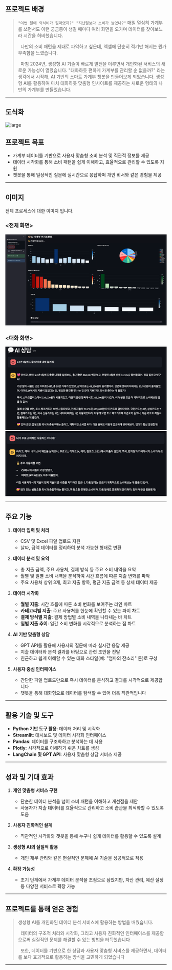 ## **프로젝트 배경**  

> `"이번 달에 외식비가 얼마였지?" "지난달보다 소비가 늘었나?"`
매일 열심히 가계부를 쓰면서도 이런 궁금증이 생길 때마다 여러 화면을 오가며 데이터를 찾아보느라 시간을 허비했습니다. 
>
> &nbsp;
> 나만의 소비 패턴을 제대로 파악하고 싶은데, 엑셀에 단순히 적기만 해서는 뭔가 부족함을 느꼈습니다.
>
> &nbsp;
> 마침 2024년, 생성형 AI 기술이 빠르게 발전을 이루면서 개인화된 서비스의 새로운 가능성이 열렸습니다.
> "대화하듯 편하게 가계부를 관리할 순 없을까?" 라는 생각에서 시작해, AI 기반의 스마트 가계부 챗봇을 만들어보게 되었습니다.
> 생성형 AI를 활용하여 마치 대화하듯 맞춤형 인사이트를 제공하는 새로운 형태의 나만의 가계부를 만들었습니다.



---

## 도식화

![large](images/side-project/가계부_챗봇.png)

## **프로젝트 목표**  

- 가계부 데이터를 기반으로 사용자 맞춤형 소비 분석 및 직관적 정보를 제공  
- 데이터 시각화를 통해 소비 패턴을 쉽게 이해하고, 효율적으로 관리할 수 있도록 지원  
- 챗봇을 통해 일상적인 질문에 실시간으로 응답하며 개인 비서와 같은 경험을 제공  

---
## **이미지**  

전체 프로세스에 대한 이미지 입니다.

### <전체 화면>

![large](images/side-project/가계부챗봇/가계부챗봇1.png)

### <대화 화면>

![large](images/side-project/가계부챗봇/가계부챗봇2.png)
![large](images/side-project/가계부챗봇/가계부챗봇3.png)

---

## **주요 기능**  

1. **데이터 입력 및 처리**  
   - CSV 및 Excel 파일 업로드 지원  
   - 날짜, 금액 데이터를 정리하여 분석 가능한 형태로 변환  

2. **데이터 분석 및 요약**  
   - 총 지출 금액, 주요 사용처, 결제 방식 등 주요 소비 내역을 요약  
   - 월별 및 일별 소비 내역을 분석하여 시간 흐름에 따른 지출 변화를 파악  
   - 주요 사용처 상위 3개, 최고 지출 항목, 평균 지출 금액 등 상세 데이터 제공  

3. **데이터 시각화**  
   - **월별 지출**: 시간 흐름에 따른 소비 변화를 보여주는 라인 차트  
   - **카테고리별 지출**: 주요 사용처를 한눈에 확인할 수 있는 파이 차트  
   - **결제 방식별 지출**: 결제 방법별 소비 내역을 나타내는 바 차트  
   - **일별 지출 추이**: 일간 소비 변화를 시각적으로 분석하는 점 차트  

4. **AI 기반 맞춤형 상담**  
   - GPT API를 활용해 사용자의 질문에 따라 실시간 응답 제공  
   - 지출 데이터와 분석 결과를 바탕으로 관련 조언을 전달  
   - 친근하고 쉽게 이해할 수 있는 대화 스타일(예: "엄마의 잔소리" 톤)로 구성  

5. **사용자 중심 인터페이스**  
   - 간단한 파일 업로드만으로 즉시 데이터를 분석하고 결과를 시각적으로 제공합니다  
   - 챗봇을 통해 대화형으로 데이터를 탐색할 수 있어 더욱 직관적입니다  

---

## **활용 기술 및 도구**  

- **Python 기반 도구 활용**: 데이터 처리 및 시각화  
- **Streamlit**: 대시보드 및 데이터 시각화 인터페이스  
- **Pandas**: 데이터를 구조화하고 분석하는 데 사용  
- **Plotly**: 시각적으로 이해하기 쉬운 차트를 생성  
- **LangChain 및 GPT API**: 사용자 맞춤형 상담 서비스 제공  

---

## **성과 및 기대 효과**  

1. **개인 맞춤형 서비스 구현**  
   - 단순한 데이터 분석을 넘어 소비 패턴을 이해하고 개선점을 제안  
   - 사용자가 지출 데이터를 효율적으로 관리하고 소비 습관을 최적화할 수 있도록 도움  

2. **사용자 친화적인 설계**  
   - 직관적인 시각화와 챗봇을 통해 누구나 쉽게 데이터를 활용할 수 있도록 설계  

3. **생성형 AI의 실질적 활용**  
   - 개인 재무 관리와 같은 현실적인 문제에 AI 기술을 성공적으로 적용  

4. **확장 가능성**  
   - 초기 단계에서 가계부 데이터 분석을 초점으로 삼았지만, 자산 관리, 예산 설정 등 다양한 서비스로 확장 가능  

---

## **프로젝트를 통해 얻은 경험**  

> 생성형 AI를 개인화된 데이터 분석 서비스에 활용하는 방법을 배웠습니다.
>
> &nbsp;
> 데이터의 구조적 처리와 시각화, 그리고 사용자 친화적인 인터페이스를 제공함으로써 실질적인 문제를 해결할 수 있는 방법을 터득했습니다  
>
> &nbsp;
또한, 데이터를 기반으로 한 상담과 사용자 맞춤형 서비스를 제공하면서, 데이터를 보다 효과적으로 활용하는 방식을 고민하게 되었습니다  

---
